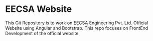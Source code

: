 # EECSA Website
This Git Repository is to work on EECSA Engineering Pvt. Ltd. Official Website
using Angular and Bootstrap. This repo focuses on FrontEnd Development of the 
official website.
